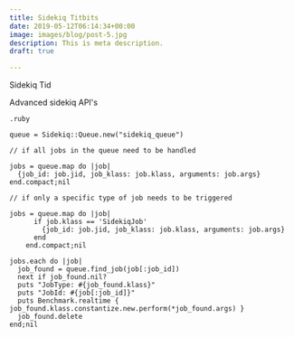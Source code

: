 ```yaml
---
title: Sidekiq Titbits
date: 2019-05-12T06:14:34+00:00
image: images/blog/post-5.jpg
description: This is meta description.
draft: true

---
```

Sidekiq Tid

Advanced sidekiq API's

    .ruby 
    
    queue = Sidekiq::Queue.new("sidekiq_queue")
    
    // if all jobs in the queue need to be handled
    
    jobs = queue.map do |job|
      {job_id: job.jid, job_klass: job.klass, arguments: job.args}
    end.compact;nil
    
    // if only a specific type of job needs to be triggered
    
    jobs = queue.map do |job|
          if job.klass == 'SidekiqJob'
            {job_id: job.jid, job_klass: job.klass, arguments: job.args}
          end
        end.compact;nil
    
    jobs.each do |job|
      job_found = queue.find_job(job[:job_id])
      next if job_found.nil?
      puts "JobType: #{job_found.klass}"
      puts "JobId: #{job[:job_id]}"
      puts Benchmark.realtime { job_found.klass.constantize.new.perform(*job_found.args) }
      job_found.delete
    end;nil